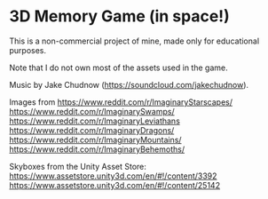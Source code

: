 # 3D Memory Game (in space!)
This is a non-commercial project of mine, made only for educational purposes.

Note that I do not own most of the assets used in the game.

Music by Jake Chudnow (https://soundcloud.com/jakechudnow).

Images from https://www.reddit.com/r/ImaginaryStarscapes/
            https://www.reddit.com/r/ImaginarySwamps/
            https://www.reddit.com/r/ImaginaryLeviathans
            https://www.reddit.com/r/ImaginaryDragons/
            https://www.reddit.com/r/ImaginaryMountains/
            https://www.reddit.com/r/ImaginaryBehemoths/

Skyboxes from the Unity Asset Store: https://www.assetstore.unity3d.com/en/#!/content/3392
                                     https://www.assetstore.unity3d.com/en/#!/content/25142
